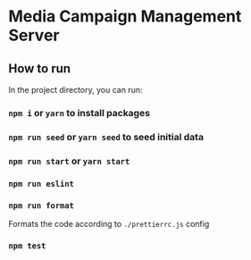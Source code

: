 # Media Campaign Management Server

## How to run

In the project directory, you can run:

### `npm i` or `yarn` to install packages

### `npm run seed` or `yarn seed` to seed initial data

### `npm run start` or `yarn start`

### `npm run eslint`

### `npm run format`

Formats the code according to `./prettierrc.js` config

### `npm test`
